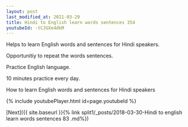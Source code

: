 ```yaml
---
layout: post
last_modified_at: 2021-03-29
title: Hindi to English learn words sentences 354 
youtubeId: -tCJGXe4dkM
---
```

 
 
Helps to learn English words and sentences for Hindi speakers.

Opportunitiy to repeat the words sentences. 

Practice English language. 
 
10 minutes practice every day. 
 
How to learn English words and sentences for Hindi speakers 
 
{% include youtubePlayer.html id=page.youtubeId %}
 
 
[Next]({{ site.baseurl }}{% link  split1/_posts/2018-03-30-Hindi to english learn words sentences 83 .md%})
 
